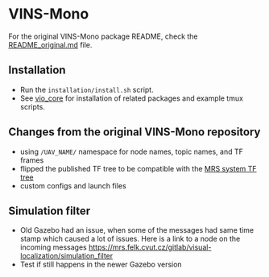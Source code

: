 # VINS-Mono
For the original VINS-Mono package README, check the [README_original.md](./Readme_original.md) file.

## Installation
* Run the ``installation/install.sh`` script.
* See [vio_core](https://mrs.felk.cvut.cz/gitlab/visual-localization/vio_core) for installation of related packages and example tmux scripts.

## Changes from the original VINS-Mono repository
* using `/UAV_NAME/` namespace for node names, topic names, and TF frames
* flipped the published TF tree to be compatible with the [MRS system TF tree](https://ctu-mrs.github.io/docs/system/frames_of_reference.html)
* custom configs and launch files

## Simulation filter
* Old Gazebo had an issue, when some of the messages had same time stamp which caused a lot of issues. Here is a link to a node on the incoming messages https://mrs.felk.cvut.cz/gitlab/visual-localization/simulation_filter
* Test if still happens in the newer Gazebo version
